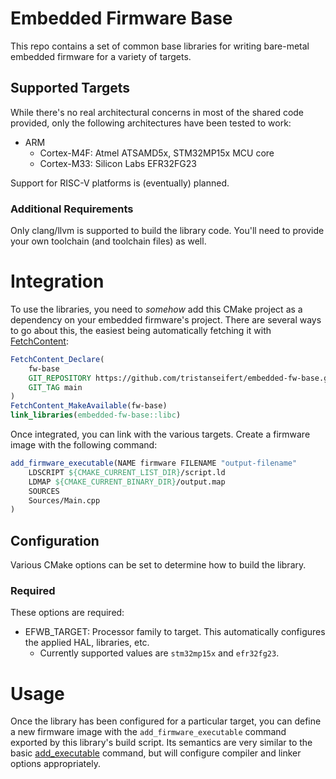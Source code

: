 # Embedded Firmware Base
This repo contains a set of common base libraries for writing bare-metal embedded firmware for a variety of targets.

## Supported Targets
While there's no real architectural concerns in most of the shared code provided, only the following architectures have been tested to work:

- ARM
    - Cortex-M4F: Atmel ATSAMD5x, STM32MP15x MCU core
    - Cortex-M33: Silicon Labs EFR32FG23

Support for RISC-V platforms is (eventually) planned.

### Additional Requirements
Only clang/llvm is supported to build the library code. You'll need to provide your own toolchain (and toolchain files) as well.

# Integration
To use the libraries, you need to _somehow_ add this CMake project as a dependency on your embedded firmware's project. There are several ways to go about this, the easiest being automatically fetching it with [FetchContent](https://cmake.org/cmake/help/latest/module/FetchContent.html):

```cmake
FetchContent_Declare(
    fw-base
    GIT_REPOSITORY https://github.com/tristanseifert/embedded-fw-base.git
    GIT_TAG main
)
FetchContent_MakeAvailable(fw-base)
link_libraries(embedded-fw-base::libc)
```

Once integrated, you can link with the various targets. Create a firmware image with the following command:

```cmake
add_firmware_executable(NAME firmware FILENAME "output-filename"
    LDSCRIPT ${CMAKE_CURRENT_LIST_DIR}/script.ld
    LDMAP ${CMAKE_CURRENT_BINARY_DIR}/output.map
    SOURCES
    Sources/Main.cpp
)
```

## Configuration
Various CMake options can be set to determine how to build the library.

### Required
These options are required:

- EFWB_TARGET: Processor family to target. This automatically configures the applied HAL, libraries, etc.
    - Currently supported values are `stm32mp15x` and `efr32fg23`.

# Usage
Once the library has been configured for a particular target, you can define a new firmware image with the `add_firmware_executable` command exported by this library's build script. Its semantics are very similar to the basic [add_executable](https://cmake.org/cmake/help/latest/command/add_executable.html) command, but will configure compiler and linker options appropriately.
